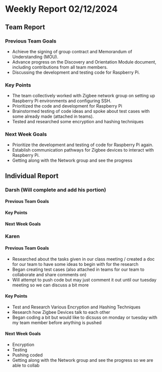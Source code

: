 # Weekly Report 02/12/2024


## Team Report

### Previous Team Goals
- Achieve the signing of group contract and Memorandum of Understanding (MOU).
- Advance progress on the Discovery and Orientation Module document, including contributions from all team members.
- Discussing the development and testing code for Raspberry Pi. 


### Key Points
- The team collectively worked with Zigbee network group on setting up Raspberry Pi environments and configuring SSH.
- Prioritized the code and development for Raspberry Pi
- Brainstormed testing of code ideas and spoke about test cases with some already made (attached in teams).
- Tested and researched some encryption and hashing techniques

### Next Week Goals
- Prioritize the development and testing of code for Raspberry Pi again.
- Establish communication pathways for Zigbee devices to interact with Raspberry Pi.
- Getting along with the Network group and see the progress

## Individual Report

### Darsh (Will complete and add his portion) 

#### Previous Team Goals

#### Key Points

#### Next Week Goals


### Karen

#### Previous Team Goals
- Researched about the tasks given in our class meeting / created a doc for our team to have some ideas to begin with for the research
- Began creating test cases (also attached in teams for our team to collaborate and share comments on)
- Will attempt to push code but may just comment it out until our tuesday meeting so we can discuss a bit more 

#### Key Points
- Test and Research Various Encryption and Hashing Techniques
- Research how Zigbee Devices talk to each other
- Began coding a bit but would like to dicsuss on monday or tuesday with my team member before anything is pushed 

#### Next Week Goals
- Encryption
- Testing
- Pushing coded 
- Getting along with the Network group and see the progress so we are able to collab 
